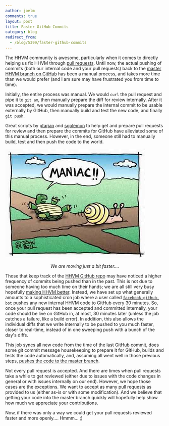 ```yaml
---
author: joelm
comments: true
layout: post
title: Faster GitHub Commits
category: blog
redirect_from:
  - /blog/5399/faster-github-commits
---
```


The HHVM community is awesome, particularly when it comes to directly helping us fix HHVM through [pull requests](https://github.com/facebook/hhvm/pulls?direction=desc&page=1&sort=created&state=closed). Until now, the actual pushing of commits (both our internal code and your pull requests) back to the [master HHVM branch on GitHub](https://github.com/facebook/hhvm/commits/master) has been a manual process, and takes more time than we would prefer (and I am sure may have frustrated you from time to time).

<!--truncate-->

Initially, the entire process was manual. We would `curl` the pull request and pipe it to `git am`, then manually prepare the diff for review internally. After it was accepted, we would manually prepare the internal commit to be usable externally by GitHub, then manually build and test the new code, and finally `git push`.

Great scripts by [ptarjan](https://github.com/ptarjan) and [sgolemon](https://github.com/sgolemon) to help get and prepare pull requests for review and then prepare the commits for GitHub have alleviated some of this manual process. However, in the end, someone still had to manually build, test and then push the code to the world.

![We are moving just a bit faster....](/static/images/posts/357klxj.jpg)
<center><i>We are moving just a bit faster....</i></center>

Those that keep track of the [HHVM GitHub repo](https://github.com/facebook/hhvm) may have noticed a higher frequency of commits being pushed than in the past. This is not due to someone having too much time on their hands; we are all still very busy hopefully [making HHVM better](http://www.hhvm.com/frameworks/). Instead, we have set up what generally amounts to a sophisticated cron job where a user called [`facebook-github-bot`](https://github.com/facebook-github-bot) pushes any new internal HHVM code to GitHub every 30 minutes. So, once your pull request has been accepted and committed internally, your code should be live on GitHub in, at most, 30 minutes later (unless the job catches a failure, like a build error). In addition, this also allows the individual diffs that we write internally to be pushed to you much faster, closer to real-time, instead of in one sweeping push with a bunch of the day's diffs.

This job syncs all new code from the time of the last GitHub commit, does some git commit message housekeeping to prepare it for GitHub, builds and tests the code automatically, and, assuming all went well in those previous steps, [pushes the code to the master branch](https://github.com/facebook/hhvm/commits/master).

Not every pull request is accepted. And there are times when pull requests take a while to get reviewed (either due to issues with the code changes in general or with issues internally on our end). However, we hope those cases are the exceptions. We want to accept as many pull requests as provided to us (either as-is or with some modification). And we believe that getting your code into the master branch quickly will hopefully help show how much we appreciate your contributions.

Now, if there was only a way we could get your pull requests reviewed faster and more openly.... Hmmm... ;)
